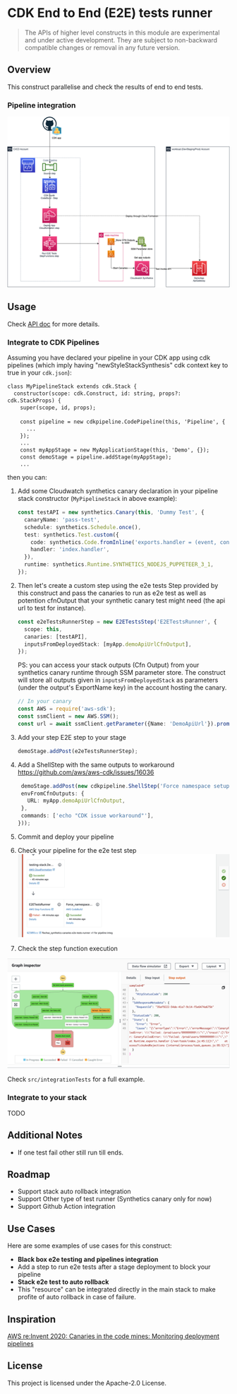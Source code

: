 # CDK End to End (E2E) tests runner

> The APIs of higher level constructs in this module are experimental and under active development.
> They are subject to non-backward compatible changes or removal in any future version.

## Overview

This construct parallelise and check the results of end to end tests.

### Pipeline integration

![pipelineInteg](doc/E2E-runner.png)

## Usage

Check [API doc](./API.md) for more details.

### Integrate to CDK Pipelines

Assuming you have declared your pipeline in your CDK app using cdk pipelines (which imply having "newStyleStackSynthesis" cdk context key to true in your `cdk.json`):

```
class MyPipelineStack extends cdk.Stack {
  constructor(scope: cdk.Construct, id: string, props?: cdk.StackProps) {
    super(scope, id, props);

    const pipeline = new cdkpipeline.CodePipeline(this, 'Pipeline', {
      ...
    });
    ...
    const myAppStage = new MyApplicationStage(this, 'Demo', {});
    const demoStage = pipeline.addStage(myAppStage);
    ...
```

then you can:

1. Add some Cloudwatch synthetics canary declaration in your pipeline stack constructor (`MyPipelineStack` in above example): 

    ```typescript
    const testAPI = new synthetics.Canary(this, 'Dummy Test', {
      canaryName: 'pass-test',
      schedule: synthetics.Schedule.once(),
      test: synthetics.Test.custom({
        code: synthetics.Code.fromInline('exports.handler = (event, context) => {console.log("hello")}'),
        handler: 'index.handler',
      }),
      runtime: synthetics.Runtime.SYNTHETICS_NODEJS_PUPPETEER_3_1,
    });
    ```

1. Then let's create a custom step using the e2e tests Step provided by this construct and pass the canaries to run as e2e test as well as potention cfnOutput that your synthetic canary test might need (the api url to test for instance).

    ```typescript
    const e2eTestsRunnerStep = new E2ETestsStep('E2ETestsRunner', {
      scope: this,
      canaries: [testAPI],
      inputsFromDeployedStack: [myApp.demoApiUrlCfnOutput],
    });
    ```
    PS: you can access your stack outputs (Cfn Output) from your synthetics canary runtime through SSM parameter store. The construct will store all outputs given in `inputsFromDeployedStack` as parameters (under the output's ExportName key) in the account hosting the canary.
    ```typescript
    // In your canary
    const AWS = require('aws-sdk');
    const ssmClient = new AWS.SSM();
    const url = await ssmClient.getParameter({Name: 'DemoApiUrl'}).promise();
    ```

1. Add your step E2E step to your stage

   ```typescript
   demoStage.addPost(e2eTestsRunnerStep);
   ```

1. Add a ShellStep with the same outputs to workaround https://github.com/aws/aws-cdk/issues/16036

   ```typescript
    demoStage.addPost(new cdkpipeline.ShellStep('Force namespace setup', {
    envFromCfnOutputs: {
      URL: myApp.demoApiUrlCfnOutput,
    },
    commands: ['echo "CDK issue workaround"'],
   }));
   ```

1. Commit and deploy your pipeline

1. Check your pipeline for the e2e test step 
![pipeline](doc/pipeline.png)

1. Check the step function execution

![sfn](doc/integ.pipeline-blocker-sfn.png)

Check `src/integrationTests` for a full example.

### Integrate to your stack

TODO

## Additional Notes

* If one test fail other still run till ends.

## Roadmap

* Support stack auto rollback integration
* Support Other type of test runner (Synthetics canary only for now)
* Support Github Action integration

## Use Cases

Here are some examples of use cases for this construct:

* **Black box e2e testing and pipelines integration**
 * Add a step to run e2e tests after a stage deployment to block your pipeline
* **Stack e2e test to auto rollback**
 * This "resource" can be integrated directly in the main stack to make profite of auto rollback in case of failure.

## Inspiration

[AWS re:Invent 2020: Canaries in the code mines: Monitoring deployment pipelines](https://www.youtube.com/watch?v=IHbY897uEbQ)

## License

This project is licensed under the Apache-2.0 License.
